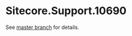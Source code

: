 # Sitecore.Support.10690

See [master branch](https://github.com/sitecoresupport/Sitecore.Support.10690) for details.